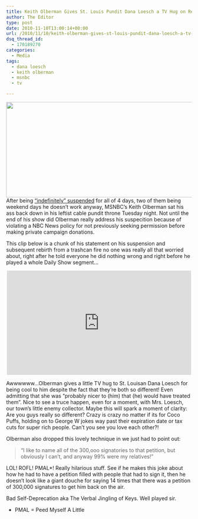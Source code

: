 ```yaml
---
title: Keith Olberman Gives St. Louis Pundit Dana Loesch a TV Hug on Return Show
author: The Editor
type: post
date: 2010-11-10T13:00:14+00:00
url: /2010/11/10/keith-olberman-gives-st-louis-pundit-dana-loesch-a-tv-hug-on-return-show/
dsq_thread_id:
  - 170189270
categories:
  - Media
tags:
  - dana loesch
  - keith olberman
  - msnbc
  - tv

---
```

[<img class="aligncenter size-full wp-image-3688" title="dana_on_oreilly2" src="http://media.punchingkitty.com/wordpress/2010/03/dana_on_oreilly2.jpg" alt="" width="506" height="258" srcset="http://media.punchingkitty.com/wordpress/2010/03/dana_on_oreilly2.jpg 506w, http://media.punchingkitty.com/wordpress/2010/03/dana_on_oreilly2-300x152.jpg 300w" sizes="(max-width: 506px) 100vw, 506px" />][1]After being <a href="http://www.huffingtonpost.com/2010/11/05/keith-olbermann-suspended_n_779586.html" target="_blank">&#8220;indefinitely&#8221; suspended</a> for all of 4 days, two of them being weekend days he doesn&#8217;t work anyway, MSNBC&#8217;s Keith Olberman sat his ass back down in his leftist cable pundit throne Tuesday night. Not until the end of his show did Olberman really address his suspecition because of violating a NBC News policy for not previously seeking permission before making private campaign donations.

This clip below is a chunk of his statement on his suspension and subsequent rebirth from a trashcan fire no one was really all that worried about, right after he told everyone he did nothing wrong and right before he played a whole Daily Show segment&#8230;

<span class="embed-youtube" style="text-align:center; display: block;"><iframe class='youtube-player' type='text/html' width='500' height='282' src='http://www.youtube.com/embed/Lqer7Ynrq7c?version=3&#038;rel=1&#038;fs=1&#038;autohide=2&#038;showsearch=0&#038;showinfo=1&#038;iv_load_policy=1&#038;wmode=transparent' allowfullscreen='true' style='border:0;'></iframe></span>

Awwwwww&#8230;Olberman gives a little TV hug to St. Louisan Dana Loesch for being cool to him despite the fact that they&#8217;re both so different! Even admitting that she was &#8220;probably nicer to (him) that (he) would have treated them&#8221;. Nice to see a truce happen, even for a moment, with Mrs. Loesch, our town&#8217;s little enemy collector. Maybe this will spark a moment of clarity: Are you guys really so different? Crazy is crazy no matter if its for Coco Puffs, holding on to George W jokes way past their expiration date or tax cuts for super rich people. Can&#8217;t you see you love each other?!

Olberman also dropped this lovely technique in we just had to point out:

> &#8220;I like to name all of the 300,ooo signatories to that petition, but obviously I can&#8217;t, and anyway 99% were my relatives!&#8221;

LOL! ROFL! PMAL*! Really hilarious stuff. See if he makes this joke about how he had to have a petition filled with people that had to sign it, then he doesn&#8217;t look like a giant douche for saying 14 times that there was a petition of 300,000 signatures to get him back on the air.

Bad Self-Deprecation aka The Verbal Jingling of Keys. Well played sir.

* PMAL = Peed Myself A Little

 [1]: http://media.punchingkitty.com/wordpress/2010/03/dana_on_oreilly2.jpg